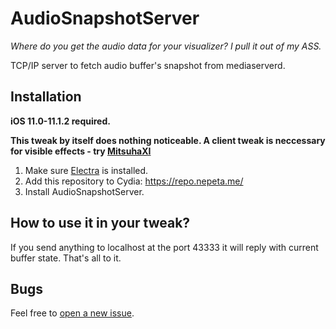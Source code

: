 # AudioSnapshotServer

*Where do you get the audio data for your visualizer? I pull it out of my ASS.*

TCP/IP server to fetch audio buffer's snapshot from mediaserverd.

## Installation

**iOS 11.0-11.1.2 required.**

**This tweak by itself does nothing noticeable. A client tweak is neccessary for visible effects - try [MitsuhaXI](https://github.com/Nepeta/MitsuhaXI/)**

1. Make sure [Electra](https://coolstar.org/electra/) is installed.
2. Add this repository to Cydia: https://repo.nepeta.me/
3. Install AudioSnapshotServer.

## How to use it in your tweak?

If you send anything to localhost at the port 43333 it will reply with current buffer state. That's all to it.

## Bugs

Feel free to [open a new issue](https://github.com/Nepeta/AudioSnapshotServer/issues/new).
